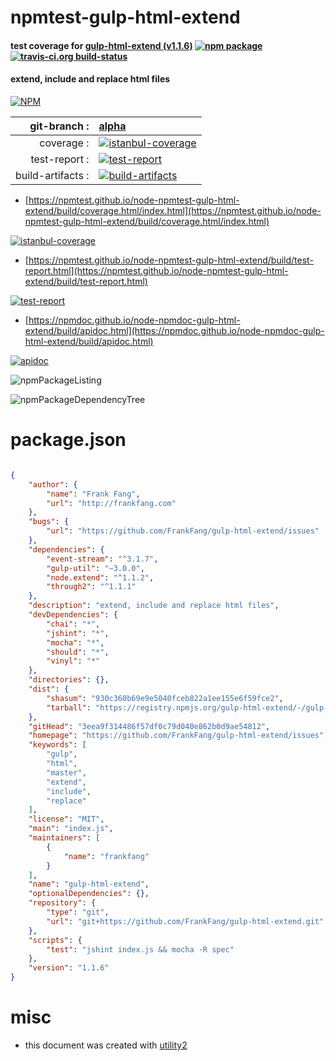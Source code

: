 # npmtest-gulp-html-extend

#### test coverage for  [gulp-html-extend (v1.1.6)](https://github.com/FrankFang/gulp-html-extend/issues)  [![npm package](https://img.shields.io/npm/v/npmtest-gulp-html-extend.svg?style=flat-square)](https://www.npmjs.org/package/npmtest-gulp-html-extend) [![travis-ci.org build-status](https://api.travis-ci.org/npmtest/node-npmtest-gulp-html-extend.svg)](https://travis-ci.org/npmtest/node-npmtest-gulp-html-extend)

#### extend, include and replace html files

[![NPM](https://nodei.co/npm/gulp-html-extend.png?downloads=true&downloadRank=true&stars=true)](https://www.npmjs.com/package/gulp-html-extend)

| git-branch : | [alpha](https://github.com/npmtest/node-npmtest-gulp-html-extend/tree/alpha)|
|--:|:--|
| coverage : | [![istanbul-coverage](https://npmtest.github.io/node-npmtest-gulp-html-extend/build/coverage.badge.svg)](https://npmtest.github.io/node-npmtest-gulp-html-extend/build/coverage.html/index.html)|
| test-report : | [![test-report](https://npmtest.github.io/node-npmtest-gulp-html-extend/build/test-report.badge.svg)](https://npmtest.github.io/node-npmtest-gulp-html-extend/build/test-report.html)|
| build-artifacts : | [![build-artifacts](https://npmtest.github.io/node-npmtest-gulp-html-extend/glyphicons_144_folder_open.png)](https://github.com/npmtest/node-npmtest-gulp-html-extend/tree/gh-pages/build)|

- [https://npmtest.github.io/node-npmtest-gulp-html-extend/build/coverage.html/index.html](https://npmtest.github.io/node-npmtest-gulp-html-extend/build/coverage.html/index.html)

[![istanbul-coverage](https://npmtest.github.io/node-npmtest-gulp-html-extend/build/screenCapture.buildCi.browser.%252Ftmp%252Fbuild%252Fcoverage.lib.html.png)](https://npmtest.github.io/node-npmtest-gulp-html-extend/build/coverage.html/index.html)

- [https://npmtest.github.io/node-npmtest-gulp-html-extend/build/test-report.html](https://npmtest.github.io/node-npmtest-gulp-html-extend/build/test-report.html)

[![test-report](https://npmtest.github.io/node-npmtest-gulp-html-extend/build/screenCapture.buildCi.browser.%252Ftmp%252Fbuild%252Ftest-report.html.png)](https://npmtest.github.io/node-npmtest-gulp-html-extend/build/test-report.html)

- [https://npmdoc.github.io/node-npmdoc-gulp-html-extend/build/apidoc.html](https://npmdoc.github.io/node-npmdoc-gulp-html-extend/build/apidoc.html)

[![apidoc](https://npmdoc.github.io/node-npmdoc-gulp-html-extend/build/screenCapture.buildCi.browser.%252Ftmp%252Fbuild%252Fapidoc.html.png)](https://npmdoc.github.io/node-npmdoc-gulp-html-extend/build/apidoc.html)

![npmPackageListing](https://npmtest.github.io/node-npmtest-gulp-html-extend/build/screenCapture.npmPackageListing.svg)

![npmPackageDependencyTree](https://npmtest.github.io/node-npmtest-gulp-html-extend/build/screenCapture.npmPackageDependencyTree.svg)



# package.json

```json

{
    "author": {
        "name": "Frank Fang",
        "url": "http://frankfang.com"
    },
    "bugs": {
        "url": "https://github.com/FrankFang/gulp-html-extend/issues"
    },
    "dependencies": {
        "event-stream": "^3.1.7",
        "gulp-util": "~3.0.0",
        "node.extend": "^1.1.2",
        "through2": "^1.1.1"
    },
    "description": "extend, include and replace html files",
    "devDependencies": {
        "chai": "*",
        "jshint": "*",
        "mocha": "*",
        "should": "*",
        "vinyl": "*"
    },
    "directories": {},
    "dist": {
        "shasum": "930c360b69e9e5040fceb822a1ee155e6f59fce2",
        "tarball": "https://registry.npmjs.org/gulp-html-extend/-/gulp-html-extend-1.1.6.tgz"
    },
    "gitHead": "3eea9f314486f57df0c79d040e862b0d9ae54812",
    "homepage": "https://github.com/FrankFang/gulp-html-extend/issues",
    "keywords": [
        "gulp",
        "html",
        "master",
        "extend",
        "include",
        "replace"
    ],
    "license": "MIT",
    "main": "index.js",
    "maintainers": [
        {
            "name": "frankfang"
        }
    ],
    "name": "gulp-html-extend",
    "optionalDependencies": {},
    "repository": {
        "type": "git",
        "url": "git+https://github.com/FrankFang/gulp-html-extend.git"
    },
    "scripts": {
        "test": "jshint index.js && mocha -R spec"
    },
    "version": "1.1.6"
}
```



# misc
- this document was created with [utility2](https://github.com/kaizhu256/node-utility2)

